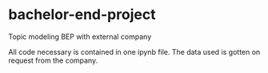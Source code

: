 # bachelor-end-project
Topic modeling BEP with external company

All code necessary is contained in one ipynb file. The data used is gotten on request from the company. 
